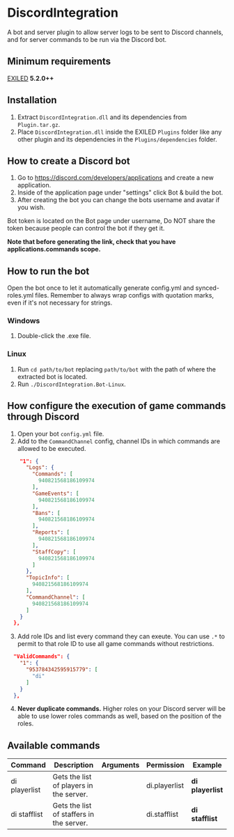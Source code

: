 # DiscordIntegration

A bot and server plugin to allow server logs to be sent to Discord channels, and for server commands to be run via the Discord bot.

## Minimum requirements
[EXILED](https://github.com/Exiled-Team/EXILED/releases/latest) **5.2.0++**

## Installation
1. Extract `DiscordIntegration.dll` and its dependencies from `Plugin.tar.gz`.
2. Place `DiscordIntegration.dll` inside the EXILED `Plugins` folder like any other plugin and its dependencies in the `Plugins/dependencies` folder.

## How to create a Discord bot
1. Go to https://discord.com/developers/applications and create a new application.
2. Inside of the application page under "settings" click Bot & build the bot.
3. After creating the bot you can change the bots username and avatar if you wish.

Bot token is located on the Bot page under username, Do NOT share the token because people can control the bot if they get it.

**Note that before generating the link, check that you have applications.commands scope.**

## How to run the bot

Open the bot once to let it automatically generate config.yml and synced-roles.yml files.
Remember to always wrap configs with quotation marks, even if it's not necessary for strings.

### Windows

1. Double-click the .exe file.

### Linux

1. Run `cd path/to/bot` replacing `path/to/bot` with the path of where the extracted bot is located.
2. Run `./DiscordIntegration.Bot-Linux`.

## How configure the execution of game commands through Discord

1. Open your bot `config.yml` file.
2. Add to the `CommandChannel` config, channel IDs in which commands are allowed to be executed.

```json  "Channels": {
    "1": {
      "Logs": {
        "Commands": [
          940821568186109974
        ],
        "GameEvents": [
          940821568186109974
        ],
        "Bans": [
          940821568186109974
        ],
        "Reports": [
          940821568186109974
        ],
        "StaffCopy": [
          940821568186109974
        ]
      },
      "TopicInfo": [
        940821568186109974
      ],
      "CommandChannel": [
        940821568186109974
      ]
    }
  },
```

3. Add role IDs and list every command they can exeute. You can use `.*` to permit to that role ID to use all game commands without restrictions.

```json
  "ValidCommands": {
    "1": {
      "953784342595915779": [
        "di"
      ]
    }
  },
 ```

4. **Never duplicate commands.** Higher roles on your Discord server will be able to use lower roles commands as well, based on the position of the roles.

## Available commands

| Command | Description | Arguments | Permission | Example |
| --- | --- | --- | --- | --- |
| di playerlist | Gets the list of players in the server. | | di.playerlist | **di playerlist** |
| di stafflist | Gets the list of staffers in the server. | | di.stafflist | **di stafflist** |
